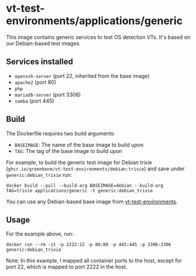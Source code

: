 
# vt-test-environments/applications/generic

This image contains generic services to test OS detection VTs. It's based on our Debian-based test images.

## Services installed

- `openssh-server` (port 22, inherited from the base image)
- `apache2` (port 80)
- `php`
- `mariadb-server` (port 3306)
- `samba` (port 445)

## Build

The Dockerfile requires two build arguments:
- `BASEIMAGE`: The name of the base image to build upon
- `TAG`: The tag of the base image to build upon

For example, to build the generic test image for Debian trixie (`ghcr.io/greenbone/vt-test-environments/debian:trixie`) and save under `generic:debian_trixie` run:

```
docker build --pull --build-arg BASEIMAGE=debian --build-arg TAG=trixie applications/generic -t generic:debian_trixie
```

You can use any Debian-based base image from [vt-test-environments](https://github.com/orgs/greenbone/packages?repo_name=vt-test-environments).


## Usage
For the example above, run:

```
docker run --rm -it -p 2222:22 -p 80:80 -p 445:445 -p 3306:3306 generic:debian_trixie
```

Note: In this example, I mapped all container ports to the host, except for port 22, which is mapped to port 2222 in the host.
